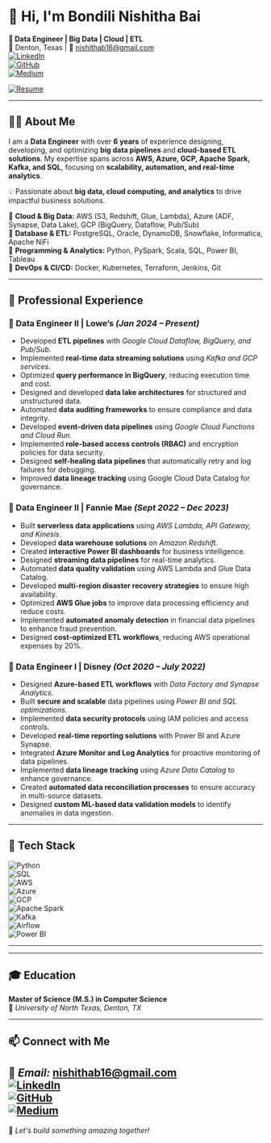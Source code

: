 # 👋 Hi, I'm Bondili Nishitha Bai

**🚀 Data Engineer | Big Data | Cloud | ETL**  
📍 Denton, Texas | 📧 [nishithab16@gmail.com](mailto:nishithab16@gmail.com)  
[![LinkedIn](https://img.shields.io/badge/LinkedIn-Connect-blue?logo=linkedin)](https://www.linkedin.com/in/nishitha-bai-b40115352/)  
[![GitHub](https://img.shields.io/badge/GitHub-Explore-black?logo=github)](https://github.com/nishitha15)  
[![Medium](https://img.shields.io/badge/Medium-Read%20Articles-black?logo=medium)](https://medium.com/@nishithab16) 

[![Resume](https://img.shields.io/badge/Resume-Download-orange?style=for-the-badge&logo=adobeacrobatreader&logoColor=white)](Nishi_Data_Engineer.docx)

---

## 👨‍💻 About Me  
I am a **Data Engineer** with over **6 years** of experience designing, developing, and optimizing **big data pipelines** and **cloud-based ETL solutions**. My expertise spans across **AWS, Azure, GCP, Apache Spark, Kafka, and SQL**, focusing on **scalability, automation, and real-time analytics**.  

💡 Passionate about **big data, cloud computing, and analytics** to drive impactful business solutions.  

🔹 **Cloud & Big Data:** AWS (S3, Redshift, Glue, Lambda), Azure (ADF, Synapse, Data Lake), GCP (BigQuery, Dataflow, Pub/Sub)  
🔹 **Database & ETL:** PostgreSQL, Oracle, DynamoDB, Snowflake, Informatica, Apache NiFi  
🔹 **Programming & Analytics:** Python, PySpark, Scala, SQL, Power BI, Tableau  
🔹 **DevOps & CI/CD:** Docker, Kubernetes, Terraform, Jenkins, Git  

---

## 💼 Professional Experience  

### 🔹 Data Engineer II | Lowe’s *(Jan 2024 – Present)*  
- Developed **ETL pipelines** with *Google Cloud Dataflow, BigQuery, and Pub/Sub*.  
- Implemented **real-time data streaming solutions** using *Kafka and GCP services*.  
- Optimized **query performance in BigQuery**, reducing execution time and cost.
- Designed and developed **data lake architectures** for structured and unstructured data.  
- Automated **data auditing frameworks** to ensure compliance and data integrity.
- Developed **event-driven data pipelines** using *Google Cloud Functions and Cloud Run*.  
- Implemented **role-based access controls (RBAC)** and encryption policies for data security.
- Designed **self-healing data pipelines** that automatically retry and log failures for debugging.  
- Improved **data lineage tracking** using Google Cloud Data Catalog for governance.

### 🔹 Data Engineer II | Fannie Mae *(Sept 2022 – Dec 2023)*  
- Built **serverless data applications** using *AWS Lambda, API Gateway, and Kinesis*.  
- Developed **data warehouse solutions** on *Amazon Redshift*.  
- Created **interactive Power BI dashboards** for business intelligence.
- Designed **streaming data pipelines** for real-time analytics.  
- Automated **data quality validation** using AWS Lambda and Glue Data Catalog.
- Developed **multi-region disaster recovery strategies** to ensure high availability.  
- Optimized **AWS Glue jobs** to improve data processing efficiency and reduce costs.
- Implemented **automated anomaly detection** in financial data pipelines to enhance fraud prevention.  
- Designed **cost-optimized ETL workflows**, reducing AWS operational expenses by 20%.   

### 🔹 Data Engineer I | Disney *(Oct 2020 – July 2022)*  
- Designed **Azure-based ETL workflows** with *Data Factory and Synapse Analytics*.  
- Built **secure and scalable** data pipelines using *Power BI and SQL optimizations*.
- Implemented **data security protocols** using IAM policies and access controls.  
- Developed **real-time reporting solutions** with Power BI and Azure Synapse.
- Integrated **Azure Monitor and Log Analytics** for proactive monitoring of data pipelines.  
- Implemented **data lineage tracking** using *Azure Data Catalog* to enhance governance.
- Created **automated data reconciliation processes** to ensure accuracy in multi-source datasets.  
- Designed **custom ML-based data validation models** to identify anomalies in data ingestion. 

---

## 🚀 Tech Stack  

![Python](https://img.shields.io/badge/Python-3776AB?style=for-the-badge&logo=python&logoColor=white)  
![SQL](https://img.shields.io/badge/SQL-4479A1?style=for-the-badge&logo=postgresql&logoColor=white)  
![AWS](https://img.shields.io/badge/AWS-FF9900?style=for-the-badge&logo=amazonaws&logoColor=white)  
![Azure](https://img.shields.io/badge/Azure-0078D4?style=for-the-badge&logo=microsoftazure&logoColor=white)  
![GCP](https://img.shields.io/badge/GCP-4285F4?style=for-the-badge&logo=googlecloud&logoColor=white)  
![Apache Spark](https://img.shields.io/badge/Spark-FDB515?style=for-the-badge&logo=apache-spark&logoColor=black)  
![Kafka](https://img.shields.io/badge/Kafka-231F20?style=for-the-badge&logo=apachekafka&logoColor=white)  
![Airflow](https://img.shields.io/badge/Airflow-017CEE?style=for-the-badge&logo=apache-airflow&logoColor=white)  
![Power BI](https://img.shields.io/badge/Power%20BI-F2C811?style=for-the-badge&logo=powerbi&logoColor=black)  


---
---

## 🎓 Education  

**Master of Science (M.S.) in Computer Science**  
📍 *University of North Texas, Denton, TX*  

---

## 📫 Connect with Me  
 
📧 *Email:* [nishithab16@gmail.com](mailto:nishithab16@gmail.com)  
[![LinkedIn](https://img.shields.io/badge/LinkedIn-Connect-blue?logo=linkedin)](https://www.linkedin.com/in/nishitha-bai-b40115352/)  
[![GitHub](https://img.shields.io/badge/GitHub-Explore-black?logo=github)](https://github.com/nishitha15)  
[![Medium](https://img.shields.io/badge/Medium-Read%20Articles-black?logo=medium)](https://medium.com/@nishithab16)
---

🚀 *Let's build something amazing together!*
